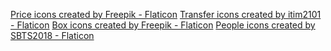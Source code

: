<a href="https://www.flaticon.com/free-icons/price" title="price icons">Price icons created by Freepik - Flaticon</a>
<a href="https://www.flaticon.com/free-icons/transfer" title="transfer icons">Transfer icons created by itim2101 - Flaticon</a>
<a href="https://www.flaticon.com/free-icons/box" title="box icons">Box icons created by Freepik - Flaticon</a>
<a href="https://www.flaticon.com/free-icons/people" title="people icons">People icons created by SBTS2018 - Flaticon</a>